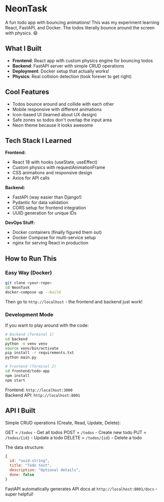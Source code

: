 # NeonTask 

A fun todo app with bouncing animations! This was my experiment learning React, FastAPI, and Docker. The todos literally bounce around the screen with physics. 😄

## What I Built

- **Frontend**: React app with custom physics engine for bouncing todos
- **Backend**: FastAPI server with simple CRUD operations
- **Deployment**: Docker setup that actually works!
- **Physics**: Real collision detection (took forever to get right)

## Cool Features

- Todos bounce around and collide with each other
- Mobile responsive with different animations
- Icon-based UI (learned about UX design)
- Safe zones so todos don't overlap the input area
- Neon theme because it looks awesome

## Tech Stack I Learned

**Frontend:**
- React 18 with hooks (useState, useEffect)
- Custom physics with requestAnimationFrame 
- CSS animations and responsive design
- Axios for API calls

**Backend:**
- FastAPI (way easier than Django!)
- Pydantic for data validation
- CORS setup for frontend integration
- UUID generation for unique IDs

**DevOps Stuff:**
- Docker containers (finally figured them out)
- Docker Compose for multi-service setup
- nginx for serving React in production

## How to Run This

### Easy Way (Docker)
```bash
git clone <your-repo>
cd NeonTask
docker-compose up --build
```
Then go to `http://localhost` - the frontend and backend just work!

### Development Mode
If you want to play around with the code:
```bash
# Backend (Terminal 1)
cd backend
python -m venv venv
source venv/bin/activate
pip install -r requirements.txt
python main.py

# Frontend (Terminal 2) 
cd frontend/todo-app
npm install
npm start
```

Frontend: `http://localhost:3000`  
Backend API: `http://localhost:8001`

## API I Built

Simple CRUD operations (Create, Read, Update, Delete):

GET = `/todos` -  Get all todos
POST = `/todos` -  Create new todo
PUT = `/todos/{id}` - Update a todo
DELETE = `/todos/{id}` - Delete a todo

The data structure:
```javascript
{
  id: "uuid-string",
  title: "Todo text", 
  description: "Optional details",
  done: false
}
```

FastAPI automatically generates API docs at `http://localhost:8001/docs` - super helpful!
